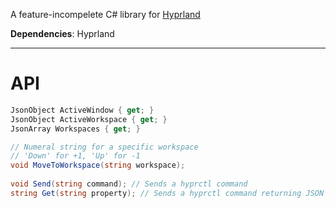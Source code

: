 A feature-incompelete C# library for [Hyprland](https://github.com/hyprwm/hyprland)

**Dependencies**: Hyprland 

- - -
# API

```csharp
JsonObject ActiveWindow { get; }
JsonObject ActiveWorkspace { get; }
JsonArray Workspaces { get; }

// Numeral string for a specific workspace
// 'Down' for +1, 'Up' for -1 
void MoveToWorkspace(string workspace);
    
void Send(string command); // Sends a hyprctl command
string Get(string property); // Sends a hyprctl command returning JSON string value
```
